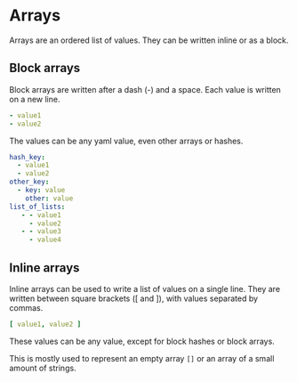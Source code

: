 # Arrays

Arrays are an ordered list of values. They can be written inline or as a block.

## Block arrays

Block arrays are written after a dash (-) and a space. Each value is written on a new line.

```yaml
- value1
- value2
```

The values can be any yaml value, even other arrays or hashes.

```yaml
hash_key: 
  - value1
  - value2
other_key:
  - key: value
    other: value
list_of_lists:
   - - value1
     - value2
   - - value3
     - value4
```

## Inline arrays

Inline arrays can be used to write a list of values on a single line. They are written between square brackets ([ and ]), with values separated by commas.

```yaml
[ value1, value2 ]
```

These values can be any value, except for block hashes or block arrays. 

This is mostly used to represent an empty array `[]` or an array of a small amount of strings.